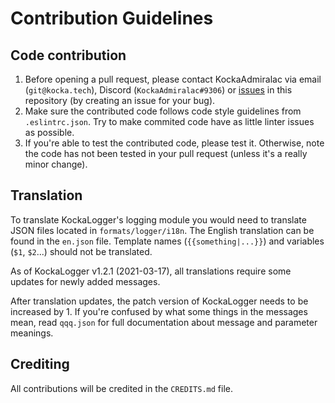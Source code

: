 # Contribution Guidelines
## Code contribution
1. Before opening a pull request, please contact KockaAdmiralac via email (`git@kocka.tech`), Discord (`KockaAdmiralac#9306`) or [issues](https://github.com/KockaAdmiralac/KockaLogger/issues) in this repository (by creating an issue for your bug).
2. Make sure the contributed code follows code style guidelines from `.eslintrc.json`. Try to make commited code have as little linter issues as possible.
3. If you're able to test the contributed code, please test it. Otherwise, note the code has not been tested in your pull request (unless it's a really minor change).

## Translation
To translate KockaLogger's logging module you would need to translate JSON files located in `formats/logger/i18n`. The English translation can be found in the `en.json` file. Template names (`{{something|...}}`) and variables (`$1`, `$2`...) should not be translated.

As of KockaLogger v1.2.1 (2021-03-17), all translations require some updates for newly added messages.

After translation updates, the patch version of KockaLogger needs to be increased by 1. If you're confused by what some things in the messages mean, read `qqq.json` for full documentation about message and parameter meanings.

## Crediting
All contributions will be credited in the `CREDITS.md` file.
